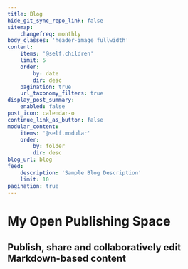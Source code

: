 ```yaml
---
title: Blog
hide_git_sync_repo_link: false
sitemap:
    changefreq: monthly
body_classes: 'header-image fullwidth'
content:
    items: '@self.children'
    limit: 5
    order:
        by: date
        dir: desc
    pagination: true
    url_taxonomy_filters: true
display_post_summary:
    enabled: false
post_icon: calendar-o
continue_link_as_button: false
modular_content:
    items: '@self.modular'
    order:
        by: folder
        dir: desc
blog_url: blog
feed:
    description: 'Sample Blog Description'
    limit: 10
pagination: true
---
```


# My Open Publishing Space
## Publish, share and collaboratively edit Markdown-based content
